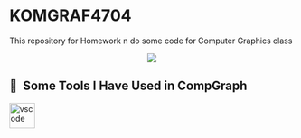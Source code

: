 # KOMGRAF4704
This repository for Homework n do some code for Computer Graphics class
<p align="center">
  <img src="https://capsule-render.vercel.app/api?text=Hey Everyone!🕹️&animation=fadeIn&type=waving&color=gradient&height=100"/>
</p>
<h2> 🚀 &nbsp;Some Tools I Have Used in CompGraph</h2>
<p align="left">
<img src="https://cdn.jsdelivr.net/gh/devicons/devicon/icons/c++/c++-original.svg" alt="vscode" width="45" height="45"/>
</p>

